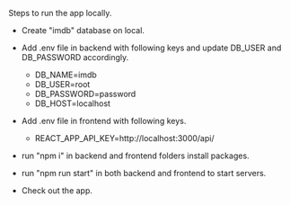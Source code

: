 Steps to run the app locally.

- Create "imdb" database on local.
- Add .env file in backend with following keys and update DB_USER and DB_PASSWORD accordingly.
  - DB_NAME=imdb
  - DB_USER=root
  - DB_PASSWORD=password
  - DB_HOST=localhost

- Add .env file in frontend with following keys.
  - REACT_APP_API_KEY=http://localhost:3000/api/

- run "npm i" in backend and frontend folders install packages.
- run "npm run start" in both backend and frontend to start servers.
- Check out the app. 

